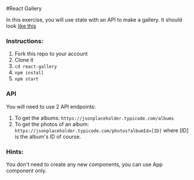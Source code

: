 #React Gallery

In this exercise, you will use state with an API to make a gallery.
It should look [like this](https://giuthub.com/evyros/react-gallery/tree/master/public/result.mp4)

### Instructions:
1. Fork this repo to your account
2. Clone it
3. `cd react-gallery`
4. `npm install`
5. `npm start`

### API
You will need to use 2 API endpoints:
1. To get the albums:
`https://jsonplaceholder.typicode.com/albums`
2. To get the photos of an album:
`https://jsonplaceholder.typicode.com/photos?albumId=[ID]`
where [ID] is the album's ID of course.

### Hints:
You don't need to create any new components, you can use App component only.